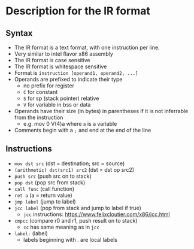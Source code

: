 # Description for the IR format

## Syntax
- The IR format is a text format, with one instruction per line.
- Very similar to intel flavor x86 assembly
- The IR format is case sensitive
- The IR format is whitespace sensitive
- Format is `instruction [operand1, operand2, ...]`
- Operands are prefixed to indicate their type
	- no prefix for register
	- `C` for constant
	- `S` for sp (stack pointer) relative
	- `V` for variable in bss or data
- Operands have their size (in bytes) in parentheses if it is not inferrable from the instruction
    - e.g. mov 0 V(4)a where `a` is a variable
- Comments begin with a `;` and end at the end of the line

## Instructions
- `mov dst src` (dst = destination; src = source)
- `(arithmetic) dst(src1) src2` (dst = dst op src2)
- `push src` (push src on to stack)
- `pop dst` (pop src from stack)
- `call func` (call function)
- `ret a` (a = return value)
- `jmp label` (jump to label)
- `jcc label` (pop from stack and jump to label if true)
    - `jcc` instructions: https://www.felixcloutier.com/x86/jcc.html
- `cmpcc` (compare r0 and r1, push result on to stack)
	- `cc` has same meaning as in `jcc`
- `label:` (label)
	- labels beginning with . are local labels